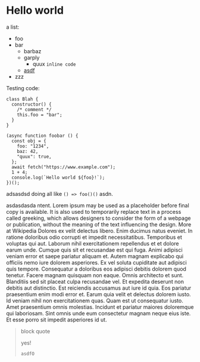 # Hello world

a list:

- foo
- bar
  - barbaz
  - garply
    - quux `inline code`
  - [asdf](https://en.wikipedia.org)
- zzz  

Testing code:

    class Blah {
      constructor() {
        /* comment */
        this.foo = "bar";
      }
    }
    
    (async function foobar () {
      const obj = {
        foo: "1234",
        baz: 42,
        "quux": true,
      };
      await fetch("https://www.example.com");
      1 + 4;
      console.log(`Hello world ${foo}!`);
    })();


adsasdsd doing all like `() => foo()()` asdn.

asdasdasda
ntent. Lorem ipsum may be used as a placeholder before final copy is available. It is also used to temporarily replace text in a process called greeking, which allows designers to consider the form of a webpage or publication, without the meaning of the text influencing the design. More at Wikipedia
Dolores ex velit delectus libero. Enim ducimus natus eveniet. In ratione doloribus odio corrupti et impedit necessitatibus. Temporibus et voluptas qui aut. Laborum nihil exercitationem repellendus et et dolore earum unde. Cumque quis sit et recusandae est qui fuga. Animi adipisci veniam error et saepe pariatur aliquam et. Autem magnam explicabo qui officiis nemo iure dolorem asperiores. Ex vel soluta cupiditate aut adipisci quis tempore. Consequatur a doloribus eos adipisci debitis dolorem quod tenetur. Facere magnam quisquam non eaque. Omnis architecto et sunt. Blanditiis sed sit placeat culpa recusandae vel. Et expedita deserunt non debitis aut distinctio. Est reiciendis accusamus aut iure id quia. Eos pariatur praesentium enim modi error et. Earum quia velit et delectus dolorem iusto. Id veniam nihil non exercitationem quas. Quam est ut consequatur iusto. Amet praesentium omnis molestias. Incidunt et pariatur maiores doloremque qui laboriosam. Sint omnis unde eum consectetur magnam neque eius iste. Et esse porro sit impedit asperiores id ut.

> block quote
> 
> yes!
> 
>     asdfO

